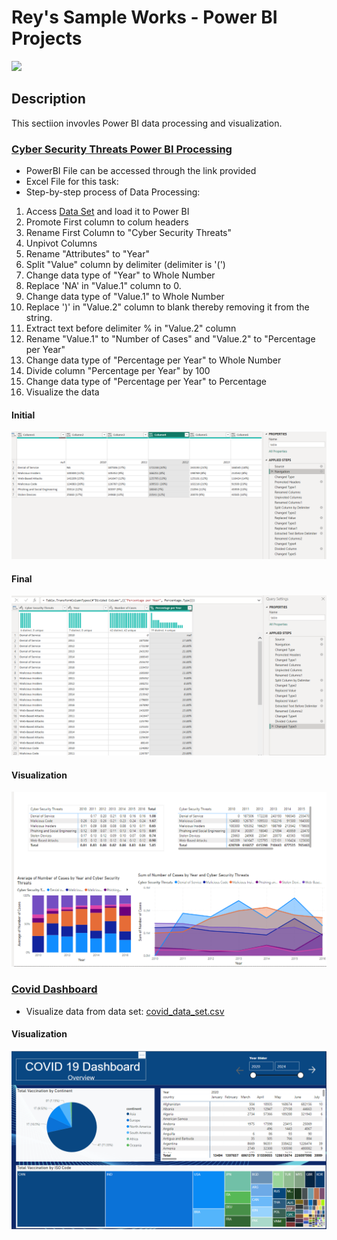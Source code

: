 # Rey's Sample Works - Power BI Projects

<a href=""><img src="https://img.shields.io/badge/HOME%20GitHub-0068cb" /></a>

## Description
This sectiion invovles Power BI data processing and visualization.


### [Cyber Security Threats Power BI Processing](cyber_security_data_set.pbix)
+ PowerBI File can be accessed through the link provided
+ Excel File for this task: 
+ Step-by-step process of Data Processing:

1. Access [Data Set](cyber_security_riks.xlsx) and load it to Power BI 
2. Promote First column to colum headers
3. Rename First Column to "Cyber Security Threats"
4. Unpivot Columns
5. Rename "Attributes" to "Year"
6. Split "Value" column by delimiter (delimiter is '(')
7. Change data type of "Year" to Whole Number
8. Replace 'NA' in "Value.1" column to 0.
9. Change data type of "Value.1" to Whole Number
10. Replace ')' in "Value.2" column to blank thereby removing it from the string.
11. Extract text before delimiter % in "Value.2" column
12. Rename "Value.1" to "Number of Cases" and "Value.2" to "Percentage per Year"
13. Change data type of "Percentage per Year" to Whole Number
14. Divide column "Percentage per Year" by 100
15. Change data type of "Percentage per Year" to Percentage
16. Visualize the data

#### Initial

![Input of Processing](powerbi-initial.png)

#### Final

![Output of Processing](powerbi-final.png)

#### Visualization

![Power BI Visualization](powerbi-visualization.png)

### [Covid Dashboard](covid_data_set.pbix)
+ Visualize data from data set: [covid_data_set.csv](https://drive.google.com/file/d/1CyCHy0bGeTuSATpZNZVOsI3nB2YFQmtS/view?usp=drive_link)

#### Visualization

![Covid Data Set](covid_data_set.png)
